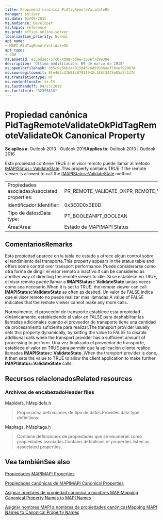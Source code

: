 ```yaml
---
title: Propiedad canónica PidTagRemoteValidateOk
manager: soliver
ms.date: 03/09/2015
ms.audience: Developer
ms.topic: reference
ms.prod: office-online-server
localization_priority: Normal
api_name:
- MAPI.PidTagRemoteValidateOk
api_type:
- COM
ms.assetid: e336d2ec-57cb-4d08-bd6e-330ef7d9939e
description: 'Última modificación: 09 de marzo de 2015'
ms.openlocfilehash: 8b5c9e5bb2aa915d4b76d9998baaf504e7929b78
ms.sourcegitcommit: 8fe462c32b91c87911942c188f3445e85a54137c
ms.translationtype: MT
ms.contentlocale: es-ES
ms.lasthandoff: 04/23/2019
ms.locfileid: "32355618"
---
```

# <a name="pidtagremotevalidateok-canonical-property"></a><span data-ttu-id="d5b68-103">Propiedad canónica PidTagRemoteValidateOk</span><span class="sxs-lookup"><span data-stu-id="d5b68-103">PidTagRemoteValidateOk Canonical Property</span></span>

  
  
<span data-ttu-id="d5b68-104">**Se aplica a**: Outlook 2013 | Outlook 2016</span><span class="sxs-lookup"><span data-stu-id="d5b68-104">**Applies to**: Outlook 2013 | Outlook 2016</span></span> 
  
<span data-ttu-id="d5b68-105">Esta propiedad contiene TRUE si el visor remoto puede llamar al método [IMAPIStatus:: ValidateState](imapistatus-validatestate.md) .</span><span class="sxs-lookup"><span data-stu-id="d5b68-105">This property contains TRUE if the remote viewer is allowed to call the [IMAPIStatus::ValidateState](imapistatus-validatestate.md) method.</span></span> 
  
|||
|:-----|:-----|
|<span data-ttu-id="d5b68-106">Propiedades asociadas:</span><span class="sxs-lookup"><span data-stu-id="d5b68-106">Associated properties:</span></span>  <br/> |<span data-ttu-id="d5b68-107">PR_REMOTE_VALIDATE_OK</span><span class="sxs-lookup"><span data-stu-id="d5b68-107">PR_REMOTE_VALIDATE_OK</span></span>  <br/> |
|<span data-ttu-id="d5b68-108">Identificador:</span><span class="sxs-lookup"><span data-stu-id="d5b68-108">Identifier:</span></span>  <br/> |<span data-ttu-id="d5b68-109">0x3E0D</span><span class="sxs-lookup"><span data-stu-id="d5b68-109">0x3E0D</span></span>  <br/> |
|<span data-ttu-id="d5b68-110">Tipo de datos:</span><span class="sxs-lookup"><span data-stu-id="d5b68-110">Data type:</span></span>  <br/> |<span data-ttu-id="d5b68-111">PT_BOOLEAN</span><span class="sxs-lookup"><span data-stu-id="d5b68-111">PT_BOOLEAN</span></span>  <br/> |
|<span data-ttu-id="d5b68-112">Área:</span><span class="sxs-lookup"><span data-stu-id="d5b68-112">Area:</span></span>  <br/> |<span data-ttu-id="d5b68-113">Estado de MAPI</span><span class="sxs-lookup"><span data-stu-id="d5b68-113">MAPI Status</span></span>  <br/> |
   
## <a name="remarks"></a><span data-ttu-id="d5b68-114">Comentarios</span><span class="sxs-lookup"><span data-stu-id="d5b68-114">Remarks</span></span>

<span data-ttu-id="d5b68-115">Esta propiedad aparece en la tabla de estado y ofrece algún control sobre el rendimiento del transporte.</span><span class="sxs-lookup"><span data-stu-id="d5b68-115">This property appears in the status table and offers some control over transport performance.</span></span> <span data-ttu-id="d5b68-116">Puede considerarse como otra forma de dirigir el visor remoto a inactivo.</span><span class="sxs-lookup"><span data-stu-id="d5b68-116">It can be considered as another way of directing the remote viewer to idle.</span></span> <span data-ttu-id="d5b68-117">Si se establece en TRUE, el visor remoto puede llamar a **IMAPIStatus:: ValidateState** tantas veces como sea necesario.</span><span class="sxs-lookup"><span data-stu-id="d5b68-117">When it is set to TRUE, the remote viewer can call **IMAPIStatus::ValidateState** as often as desired.</span></span> <span data-ttu-id="d5b68-118">Un valor de FALSE indica que el visor remoto no puede realizar más llamadas.</span><span class="sxs-lookup"><span data-stu-id="d5b68-118">A value of FALSE indicates that the remote viewer cannot make any more calls.</span></span> 
  
<span data-ttu-id="d5b68-119">Normalmente, el proveedor de transporte establece esta propiedad dinámicamente, estableciendo el valor en FALSE para deshabilitar las llamadas adicionales cuando el proveedor de transporte tiene una cantidad de procesamiento suficiente para realizar.</span><span class="sxs-lookup"><span data-stu-id="d5b68-119">The transport provider usually sets this property dynamically, by setting the value to FALSE to disable additional calls when the transport provider has a sufficient amount of processing to perform.</span></span> <span data-ttu-id="d5b68-120">Una vez finalizado el proveedor de transporte, establece el valor en TRUE para permitir que la aplicación cliente realice llamadas **IMAPIStatus:: ValidateState** .</span><span class="sxs-lookup"><span data-stu-id="d5b68-120">When the transport provider is done, it then sets the value to TRUE to allow the client application to make further **IMAPIStatus::ValidateState** calls.</span></span> 
  
## <a name="related-resources"></a><span data-ttu-id="d5b68-121">Recursos relacionados</span><span class="sxs-lookup"><span data-stu-id="d5b68-121">Related resources</span></span>

### <a name="header-files"></a><span data-ttu-id="d5b68-122">Archivos de encabezado</span><span class="sxs-lookup"><span data-stu-id="d5b68-122">Header files</span></span>

<span data-ttu-id="d5b68-123">Mapidefs. h</span><span class="sxs-lookup"><span data-stu-id="d5b68-123">Mapidefs.h</span></span>
  
> <span data-ttu-id="d5b68-124">Proporciona definiciones de tipo de datos.</span><span class="sxs-lookup"><span data-stu-id="d5b68-124">Provides data type definitions.</span></span>
    
<span data-ttu-id="d5b68-125">Mapitags. h</span><span class="sxs-lookup"><span data-stu-id="d5b68-125">Mapitags.h</span></span>
  
> <span data-ttu-id="d5b68-126">Contiene definiciones de propiedades que se enumeran como propiedades asociadas.</span><span class="sxs-lookup"><span data-stu-id="d5b68-126">Contains definitions of properties listed as associated properties.</span></span>
    
## <a name="see-also"></a><span data-ttu-id="d5b68-127">Vea también</span><span class="sxs-lookup"><span data-stu-id="d5b68-127">See also</span></span>



[<span data-ttu-id="d5b68-128">Propiedades MAPI</span><span class="sxs-lookup"><span data-stu-id="d5b68-128">MAPI Properties</span></span>](mapi-properties.md)
  
[<span data-ttu-id="d5b68-129">Propiedades canónicas de MAPI</span><span class="sxs-lookup"><span data-stu-id="d5b68-129">MAPI Canonical Properties</span></span>](mapi-canonical-properties.md)
  
[<span data-ttu-id="d5b68-130">Asignar nombres de propiedad canónica a nombres MAPI</span><span class="sxs-lookup"><span data-stu-id="d5b68-130">Mapping Canonical Property Names to MAPI Names</span></span>](mapping-canonical-property-names-to-mapi-names.md)
  
[<span data-ttu-id="d5b68-131">Asignar nombres MAPI a nombres de propiedades canónicas</span><span class="sxs-lookup"><span data-stu-id="d5b68-131">Mapping MAPI Names to Canonical Property Names</span></span>](mapping-mapi-names-to-canonical-property-names.md)


